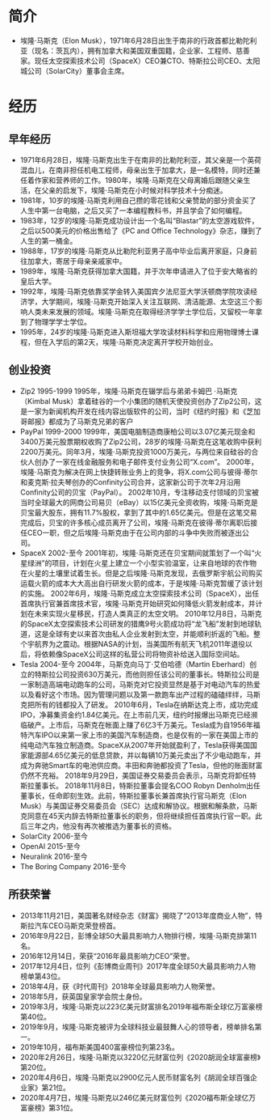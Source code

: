 # 简介
- 埃隆·马斯克（Elon Musk），1971年6月28日出生于南非的行政首都比勒陀利亚（现名：茨瓦内），拥有加拿大和美国双重国籍，企业家、工程师、慈善家。现任太空探索技术公司（SpaceX）CEO兼CTO、特斯拉公司CEO、太阳城公司（SolarCity）董事会主席。

# 经历

## 早年经历
- 1971年6月28日，埃隆·马斯克出生于在南非的比勒陀利亚，其父亲是一个英荷混血儿，在南非担任机电工程师，母亲出生于加拿大，是一名模特，同时还兼任着作家和营养师的工作。1980年，埃隆·马斯克在父母离婚后跟随父亲生活，在父亲的启发下，埃隆·马斯克在小时候对科学技术十分痴迷。
- 1981年，10岁的埃隆·马斯克利用自己攒的零花钱和父亲赞助的部分资金买了人生中第一台电脑，之后又买了一本编程教科书，并且学会了如何编程。
- 1983年，12岁的埃隆·马斯克成功设计出一个名叫“Blastar”的太空游戏软件，之后以500美元的价格出售给了《PC and Office Technology》杂志，赚到了人生的第一桶金。
- 1988年，17岁的埃隆·马斯克从比勒陀利亚男子高中毕业后离开家庭，只身前往加拿大，寄居于母亲亲戚家中。
- 1989年，埃隆·马斯克获得加拿大国籍，并于次年申请进入了位于安大略省的皇后大学。
- 1992年，埃隆·马斯克依靠奖学金转入美国宾夕法尼亚大学沃顿商学院攻读经济学，大学期间，埃隆·马斯克开始深入关注互联网、清洁能源、太空这三个影响人类未来发展的领域。埃隆·马斯克在取得经济学学士学位后，又留校一年拿到了物理学学士学位。
- 1995年，24岁的埃隆·马斯克进入斯坦福大学攻读材料科学和应用物理博士课程，但在入学后的第2天，埃隆·马斯克决定离开学校开始创业。

## 创业投资
- Zip2	1995-1999
1995年，埃隆·马斯克在辍学后与弟弟卡姆巴 ·马斯克（Kimbal Musk）拿着硅谷的一个小集团的随机天使投资创办了Zip2公司，这是一家为新闻机构开发在线内容出版软件的公司，当时《纽约时报》和《芝加哥邮报》都成为了马斯克兄弟的客户
- PayPal	1999-2000
1999年，美国电脑制造商康柏公司以3.07亿美元现金和3400万美元股票期权收购了Zip2公司，28岁的埃隆·马斯克在这笔收购中获利2200万美元。同年3月，埃隆·马斯克投资1000万美元，与两位来自硅谷的合伙人创办了一家在线金融服务和电子邮件支付业务公司“X.com”。
2000年，埃隆·马斯克为解决在网上快捷转账业务上的竞争，将X.com公司与彼得·蒂尔和麦克斯·拉夫琴创办的Confinity公司合并，这家新公司于次年2月沿用Confinity公司的贝宝（PayPal）。
2002年10月，专注移动支付领域的贝宝被当时全球最大的网商公司易贝（eBay）以15亿美元全资收购，埃隆·马斯克是贝宝最大股东，拥有11.7%股权，拿到了其中的1.65亿美元。但是在这笔交易完成后，贝宝的许多核心成员离开了公司，埃隆·马斯克在彼得·蒂尔离职后接任CEO一职，但之后埃隆·马斯克由于在公司内部的斗争中失败而被逐出公司。
- SpaceX	2002-至今
2001年初，埃隆·马斯克还在贝宝期间就策划了一个叫“火星绿洲”的项目，计划在火星上建立一个小型实验温室，让来自地球的农作物在火星的土壤里试着生长。但是之后埃隆·马斯克发现，去俄罗斯宇航公司购买运载火箭的成本大大高出自行研发火箭的成本，于是埃隆·马斯克暂缓了该计划的实施。
2002年6月，埃隆·马斯克成立太空探索技术公司（SpaceX），出任首席执行官兼首席技术官，埃隆·马斯克开始研究如何降低火箭发射成本，并计划在未来实现火星移民，打造人类真正的太空文明。
2010年12月8日，马斯克的SpaceX太空探索技术公司研发的猎鹰9号火箭成功将“龙飞船”发射到地球轨道，这是全球有史以来首次由私人企业发射到太空，并能顺利折返的飞船。整个宇航界为之震动。根据NASA的计划，当美国所有航天飞机2011年退役以后，将依赖像SpaceX公司这样的私营公司将物资补给送入国际空间站。
- Tesla	2004-至今
2004年，马斯克向马丁·艾伯哈德（Martin Eberhard）创立的特斯拉公司投资630万美元，而他则担任该公司的董事长。特斯拉公司是一家制造高端电动跑车的公司，马斯克对它投资显然是基于对电动汽车的热爱以及看好这个市场。因为管理问题以及第一款跑车出产过程的磕磕绊绊，马斯克把所有的钱都投入了研发。
2010年6月，Tesla在纳斯达克上市，成功完成IPO，净募集资金约1.84亿美元。在上市前几天，纽约时报爆出马斯克已经濒临破产。上市后，马斯克在帐面上赚了6亿3千万美元。Tesla成为自1956年福特汽车IPO以来第一家上市的美国汽车制造商，也是仅有的一家在美国上市的纯电动汽车独立制造商。SpaceX从2007年开始就盈利了，Tesla获得美国国家能源部4.65亿美元的低息贷款，并以每辆10万美元卖出了不少电动跑车，并成为奔驰Smart车的电池供应商。丰田和奔驰都投资了Tesla，但他的账面财富仍然不充裕。
2018年9月29日，美国证券交易委员会表示，马斯克将卸任特斯拉董事长。
2018年11月8日，特斯拉董事会提名COO Robyn Denholm出任董事长，任命即刻生效。此前，特斯拉董事长兼首席执行官马斯克（Elon Musk）与美国证券交易委员会（SEC）达成和解协议。根据和解条款，马斯克同意在45天内辞去特斯拉董事长的职务，但将继续担任首席执行官一职。此后三年之内，他没有再次被推选为董事长的资格。
- SolarCity	2006-至今
- OpenAI	2015-至今
- Neuralink	2016-至今
- The Boring Company	2016-至今

## 所获荣誉
- 2013年11月21日，美国著名财经杂志《财富》揭晓了“2013年度商业人物”，特斯拉汽车CEO马斯克荣登榜首。
- 2016年9月22日，彭博全球50大最具影响力人物排行榜，埃隆·马斯克排第11名。
- 2016年12月14日，荣获“2016年最具影响力CEO”荣誉。
- 2017年12月4日，位列《彭博商业周刊》2017年度全球50大最具影响力人物榜单第43位。
- 2018年4月，获《时代周刊》2018年全球最具影响力人物荣誉。
- 2018年5月，获英国皇家学会院士身份。
- 2019年3月，埃隆·马斯克以223亿美元财富排名2019年福布斯全球亿万富豪榜第40位。
- 2019年9月，埃隆·马斯克被评为全球科技业最鼓舞人心的领导者，榜单排名第一。
- 2019年10月，福布斯美国400富豪榜位列第23名。
- 2020年2月26日，埃隆·马斯克以3220亿元财富位列《2020胡润全球富豪榜》第20位。
- 2020年4月6日，埃隆·马斯克以2900亿元人民币财富名列《胡润全球百强企业家》第21位。
- 2020年4月7日，埃隆·马斯克以246亿美元财富位列《2020福布斯全球亿万富豪榜》第31位。
